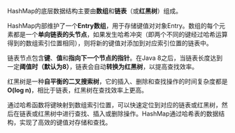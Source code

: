 HashMap的底层数据结构主要由**数组**和**链表**（或**红黑树**）组成。

HashMap内部维护了一个**Entry数组**，用于存储键值对对象Entry。数组的每个元素都是一个**单向链表的头节点**，如果发生哈希冲突（即两个不同的键经过哈希运算得到的数组索引位置相同），则将新的键值对添加到对应索引位置的链表中。

链表节点包含**键**、**值**和**指向下一个节点的指针**。在Java 8之后，当链表长度达到一定**阈值时（默认为8）**，链表会自动**转换为红黑树**，以提高查找效率。

红黑树是一种**自平衡的二叉搜索树**，它的插入、删除和查找操作的时间复杂度都是**O(log n)**，相比于链表，红黑树在查找效率上更高。

通过哈希函数将键映射到数组索引位置，可以快速定位到对应的链表或红黑树，然后在链表或红黑树中进行查找、插入或删除操作。HashMap通过哈希表的数据结构，实现了高效的键值对存储和查找。

